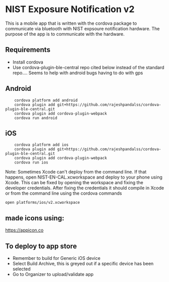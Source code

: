 #  NIST Exposure Notification v2

This is a mobile app that is written with the cordova package to communicate via bluetooth with NIST expsoure notification hardware.   The purpose of the app is to communicate with the hardware.

## Requirements
- Install cordova
- Use cordova-plugin-ble-central repo cited below instead of the standard repo.... Seems to help with android bugs having to do with gps
## Android

        cordova platform add android
        cordova plugin add git+https://github.com/rajeshpandalss/cordova-plugin-ble-central.git
        cordova plugin add cordova-plugin-webpack
        cordova run android

## iOS

        cordova platform add ios
        cordova plugin add git+https://github.com/rajeshpandalss/cordova-plugin-ble-central.git
        cordova plugin add cordova-plugin-webpack
        cordova run ios

Note: Sometimes Xcode can't deploy from the command line. If that happens, open NIST-EN-CAL.xcworkspace and deploy to your phone using Xcode.  This can be fixed by opening the workspace and fixing the developer credentials.   After fixing the credentials it should compile in Xcode or from the command line using the cordova commands

    open platforms/ios/v2.xcworkspace


## made icons using:
https://appicon.co
## To deploy to app store
-  Remember to build for Generic iOS device
-  Select Build Archive, this is greyed out if a specific device has been selected
-  Go to Organizer to upload/validate app
